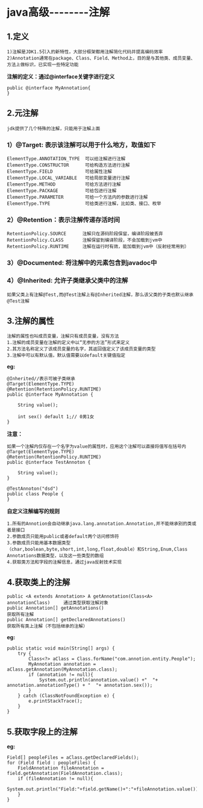 # java高级--------注解
## 1.定义
    1)注解是JDK1.5引入的新特性，大部分框架都用注解简化代码并提高编码效率
    2)Annotation通常在package、Class、Field、Method上，目的是与其他类、成员变量、方法上做标识，已实现一些特定功能
    
**注解的定义：通过@interface关键字进行定义**
    
    public @interface MyAnnotation{
    }

## 2.元注解
    jdk提供了几个特殊的注解，只能用于注解上面
    
### 1）@Target: 表示该注解可以用于什么地方，取值如下
    ElementType.ANNOTATION_TYPE  可以给注解进行注解
    ElementType.CONSTRUCTOR      可给构造方法进行注解
    ElementType.FIELD            可给属性注解
    ElementType.LOCAL_VARIABLE   可给局部变量进行注解
    ElementType.METHOD           可给方法进行注解
    ElementType.PACKAGE          可给包进行注解
    ElementType.PARAMETER        可给一个方法内的参数进行注解
    ElementType.TYPE             可给类进行注解，比如类、接口、枚举
### 2）@Retention：表示注解传递存活时间
    RetentionPolicy.SOURCE      注解只在源码阶段保留，编译阶段被丢弃
    RetentionPolicy.CLASS       注解保留到编译阶段，不会加载到jvm中
    RetentionPolicy.RUNTIME     注解在运行时有效，能加载到jvm中（反射经常用到）
### 3）@Documented: 将注解中的元素包含到javadoc中
### 4）@Inherited: 允许子类继承父类中的注解
    如果父类上有注解@Test,而@Test注解上有@Inherited注解，那么该父类的子类也默认继承@Test注解

## 3.注解的属性
    注解的属性也叫成员变量，注解只有成员变量，没有方法
    1.注解的成员变量在注解的定义中以“无参的方法”形式来定义
    2.其方法名称定义了该成员变量的名字，其返回值定义了该成员变量的类型
    3.注解中可以有默认值，默认值需要以default关键值指定
**eg:**
    
    @Inherited//表示可被子类继承
    @Target(ElementType.TYPE)
    @Retention(RetentionPolicy.RUNTIME)
    public @interface MyAnnotation {
    
        String value();
    
        int sex() default 1;// 0男1女
    }
**注意：**
    
    如果一个注解内仅存在一个名字为value的属性时，应用这个注解可以直接将值写在括号内
    @Target(ElementType.TYPE)
    @Retention(RetentionPolicy.RUNTIME)
    public @interface TestAnnoton {
    
        String value();
    }
    
    @TestAnnoton("dsd")
    public class People {
    }

**自定义注解编写的规则**

    1.所有的Annotion会自动继承java.lang.annotation.Annotation,并不能继承别的类或者是接口
    2.参数成员只能用public或者default两个访问修饰符
    3.参数成员只能用基本数据类型（char,boolean,byte,short,int,long,float,double）和String,Enum,Class
    Annotations数据类型，以及这一些类型的数组
    4.获取类方法和字段的注解信息，通过java反射技术实现
    
## 4.获取类上的注解
    public <A extends Annotation> A getAnnotation(Class<A> annotationClass)     通过类型获取注解对象
    public Annotation[] getAnnotations()                                        获取所有注解
    public Annotation[] getDeclaredAnnotations()                                获取所有类上注解（不包括继承的注解）
**eg:**

    public static void main(String[] args) {
        try {
            Class<?> aClass = Class.forName("com.annotion.entity.People");
            MyAnnotation annotation = aClass.getAnnotation(MyAnnotation.class);
            if (annotation != null){
                System.out.println(annotation.value() +"  "+ annotation.annotationType() + "  "+ annotation.sex());
            }
        } catch (ClassNotFoundException e) {
            e.printStackTrace();
        }
    }
    
## 5.获取字段上的注解
**eg:**

    Field[] peopleFiles = aClass.getDeclaredFields();
    for (Field field : peopleFiles) {
        FieldAnnotation fileAnnotation = field.getAnnotation(FieldAnnotation.class);
        if (fileAnnotation != null){
            System.out.println("Field:"+field.getName()+":"+fileAnnotation.value());
        }
    }
